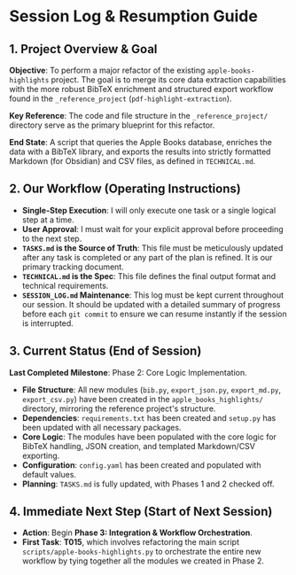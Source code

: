 # Session Log & Resumption Guide

## 1. Project Overview & Goal

**Objective**: To perform a major refactor of the existing `apple-books-highlights` project. The goal is to merge its core data extraction capabilities with the more robust BibTeX enrichment and structured export workflow found in the `_reference_project` (`pdf-highlight-extraction`).

**Key Reference**: The code and file structure in the `_reference_project/` directory serve as the primary blueprint for this refactor.

**End State**: A script that queries the Apple Books database, enriches the data with a BibTeX library, and exports the results into strictly formatted Markdown (for Obsidian) and CSV files, as defined in `TECHNICAL.md`.

## 2. Our Workflow (Operating Instructions)

- **Single-Step Execution**: I will only execute one task or a single logical step at a time.
- **User Approval**: I must wait for your explicit approval before proceeding to the next step.
- **`TASKS.md` is the Source of Truth**: This file must be meticulously updated after any task is completed or any part of the plan is refined. It is our primary tracking document.
- **`TECHNICAL.md` is the Spec**: This file defines the final output format and technical requirements.
- **`SESSION_LOG.md` Maintenance**: This log must be kept current throughout our session. It should be updated with a detailed summary of progress before each `git commit` to ensure we can resume instantly if the session is interrupted.


## 3. Current Status (End of Session)

**Last Completed Milestone**: Phase 2: Core Logic Implementation.

- **File Structure**: All new modules (`bib.py`, `export_json.py`, `export_md.py`, `export_csv.py`) have been created in the `apple_books_highlights/` directory, mirroring the reference project's structure.
- **Dependencies**: `requirements.txt` has been created and `setup.py` has been updated with all necessary packages.
- **Core Logic**: The modules have been populated with the core logic for BibTeX handling, JSON creation, and templated Markdown/CSV exporting.
- **Configuration**: `config.yaml` has been created and populated with default values.
- **Planning**: `TASKS.md` is fully updated, with Phases 1 and 2 checked off.

## 4. Immediate Next Step (Start of Next Session)

- **Action**: Begin **Phase 3: Integration & Workflow Orchestration**.
- **First Task**: **T015**, which involves refactoring the main script `scripts/apple-books-highlights.py` to orchestrate the entire new workflow by tying together all the modules we created in Phase 2.
